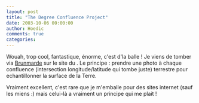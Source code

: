 ```yaml
---
layout: post
title: "The Degree Confluence Project"
date: 2003-10-06 00:00:00
author: Hoedic
comments: true
categories: 
---
```



Wouah, trop cool, fantastique, énorme, c'est d'la balle ! Je viens de tomber via <a title="Parce que tout n'est pas rose..." href="http://brunmarde.com/">Brunmarde</a> sur le site du . Le principe : prendre une photo à chaque confluence (intersection longitude/latitude qui tombe juste) terrestre pour echantillonner la surface de la Terre.

Vraiment excellent, c'est rare que je m'emballe pour des sites internet (sauf les miens :) mais celui-là a vraiment un principe qui me plait !